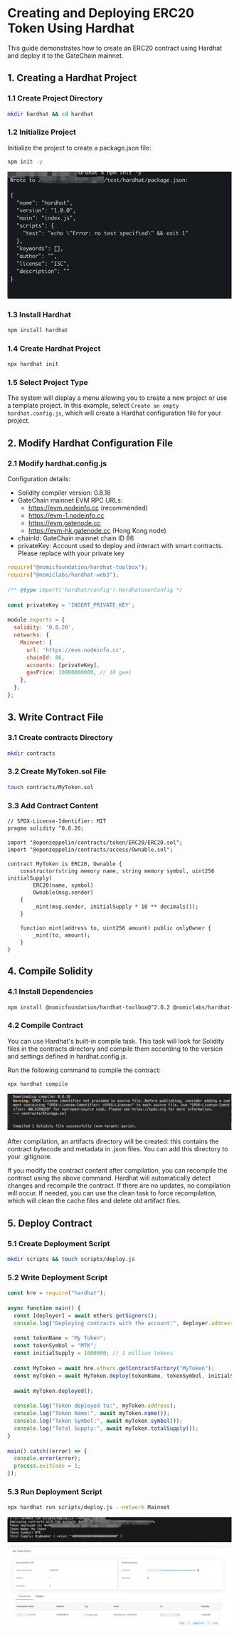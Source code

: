 # Creating and Deploying ERC20 Token Using Hardhat

This guide demonstrates how to create an ERC20 contract using Hardhat and deploy it to the GateChain mainnet.

## 1. Creating a Hardhat Project

### 1.1 Create Project Directory
```bash
mkdir hardhat && cd hardhat
```

### 1.2 Initialize Project
Initialize the project to create a package.json file:
```bash
npm init -y
```
![alt text](../../.gitbook/assets/images/create_token_01.png)
### 1.3 Install Hardhat
```bash
npm install hardhat
```

### 1.4 Create Hardhat Project
```bash
npx hardhat init
```

### 1.5 Select Project Type
The system will display a menu allowing you to create a new project or use a template project. In this example, select `Create an empty hardhat.config.js`, which will create a Hardhat configuration file for your project.

## 2. Modify Hardhat Configuration File

### 2.1 Modify hardhat.config.js 

Configuration details:
- Solidity compiler version: 0.8.18
- GateChain mainnet EVM RPC URLs:
  - https://evm.nodeinfo.cc (recommended)
  - https://evm-1.nodeinfo.cc
  - https://evm.gatenode.cc
  - https://evm-hk.gatenode.cc (Hong Kong node)
- chainId: GateChain mainnet chain ID 86
- privateKey: Account used to deploy and interact with smart contracts. Please replace with your private key

```javascript
require("@nomicfoundation/hardhat-toolbox");
require("@nomiclabs/hardhat-web3");

/** @type import('hardhat/config').HardhatUserConfig */

const privateKey = 'INSERT_PRIVATE_KEY';

module.exports = {
  solidity: '0.8.20',
  networks: {
    Mainnet: {
      url: 'https://evm.nodeinfo.cc', 
      chainId: 86, 
      accounts: [privateKey],
      gasPrice: 10000000000, // 10 gwei
    },
  },
};
```

## 3. Write Contract File

### 3.1 Create contracts Directory
```bash
mkdir contracts
```

### 3.2 Create MyToken.sol File
```bash
touch contracts/MyToken.sol
```

### 3.3 Add Contract Content
```solidity
// SPDX-License-Identifier: MIT
pragma solidity ^0.8.20;

import "@openzeppelin/contracts/token/ERC20/ERC20.sol";
import "@openzeppelin/contracts/access/Ownable.sol";

contract MyToken is ERC20, Ownable {
    constructor(string memory name, string memory symbol, uint256 initialSupply) 
        ERC20(name, symbol)
        Ownable(msg.sender)
    {
        _mint(msg.sender, initialSupply * 10 ** decimals());
    }

    function mint(address to, uint256 amount) public onlyOwner {
        _mint(to, amount);
    }
}
```

## 4. Compile Solidity

### 4.1 Install Dependencies
```bash
npm install @nomicfoundation/hardhat-toolbox@^2.0.2 @nomiclabs/hardhat-web3@^2.0.0 @openzeppelin/contracts
```

### 4.2 Compile Contract
You can use Hardhat's built-in compile task. This task will look for Solidity files in the contracts directory and compile them according to the version and settings defined in hardhat.config.js.

Run the following command to compile the contract:
```bash
npx hardhat compile
```
![alt text](../../.gitbook/assets/images/create_token_02.png)

After compilation, an artifacts directory will be created: this contains the contract bytecode and metadata in .json files. You can add this directory to your .gitignore.

If you modify the contract content after compilation, you can recompile the contract using the above command. Hardhat will automatically detect changes and recompile the contract. If there are no updates, no compilation will occur. If needed, you can use the clean task to force recompilation, which will clean the cache files and delete old artifact files.

## 5. Deploy Contract

### 5.1 Create Deployment Script
```bash
mkdir scripts && touch scripts/deploy.js
```

### 5.2 Write Deployment Script
```javascript
const hre = require("hardhat");

async function main() {
  const [deployer] = await ethers.getSigners();
  console.log("Deploying contracts with the account:", deployer.address);

  const tokenName = "My Token";
  const tokenSymbol = "MTK";
  const initialSupply = 1000000; // 1 million tokens

  const MyToken = await hre.ethers.getContractFactory("MyToken");
  const myToken = await MyToken.deploy(tokenName, tokenSymbol, initialSupply);
  
  await myToken.deployed();

  console.log("Token deployed to:", myToken.address);
  console.log("Token Name:", await myToken.name());
  console.log("Token Symbol:", await myToken.symbol());
  console.log("Total Supply:", await myToken.totalSupply());
}

main().catch((error) => {
  console.error(error);
  process.exitCode = 1;
});
```

### 5.3 Run Deployment Script
```bash
npx hardhat run scripts/deploy.js --network Mainnet
```
![alt text](../../.gitbook/assets/images/create_token_03.png)
![alt text](../../.gitbook/assets/images/create_token_04.png)